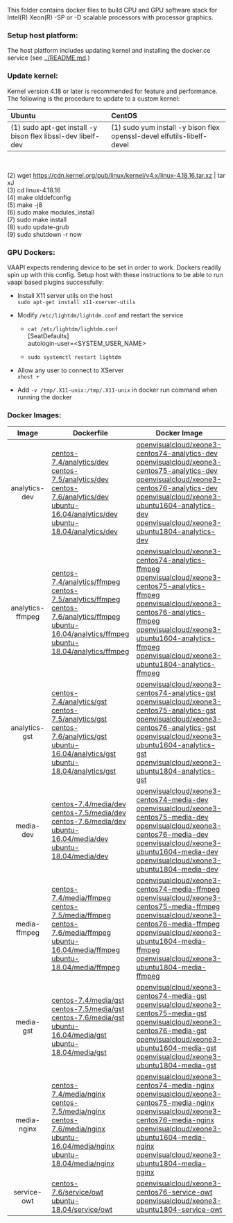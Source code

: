 
This folder contains docker files to build CPU and GPU software stack for Intel(R) Xeon(R) -SP or -D scalable processors with processor graphics.

### Setup host platform:

The host platform includes updating kernel and installing the docker.ce service (see [../README.md](../README.md).)

### Update kernel:      

Kernel version 4.18 or later is recommended for feature and performance. The following is the procedure to update to a custom kernel:    

|  Ubuntu | CentOS |
|:--------|:-------|
|(1) sudo apt-get install -y bison flex libssl-dev libelf-dev |(1) sudo yum install -y bison flex openssl-devel elfutils-libelf-devel |

<br>     

(2) wget https://cdn.kernel.org/pub/linux/kernel/v4.x/linux-4.18.16.tar.xz | tar xJ         
(3) cd linux-4.18.16    
(4) make olddefconfig    
(5) make -j8    
(6) sudo make modules_install    
(7) sudo make install   
(8) sudo update-grub   
(9) sudo shutdown -r now   

### GPU Dockers:

VAAPI expects rendering device to be set in order to work. Dockers readily spin up with this config. Setup host with these instructions to be able to run vaapi based plugins successfully:

 - Install X11 server utils on the host<br>
```sudo apt-get install x11-xserver-utils```

 - Modify ```/etc/lightdm/lightdm.conf``` and restart the service<br>
   - ```cat /etc/lightdm/lightdm.conf```<br>
[SeatDefaults]<br>
autologin-user=<SYSTEM_USER_NAME>

   - ```sudo systemctl restart lightdm```
 - Allow any user to connect to XServer<br>
 ```xhost +```
- Add ```-v /tmp/.X11-unix:/tmp/.X11-unix``` in docker run command when running the docker


### Docker Images:

|Image|Dockerfile|Docker Image|
|:-:|---|---|
|analytics-dev|[centos-7.4/analytics/dev](centos-7.4/analytics/dev)<br>[centos-7.5/analytics/dev](centos-7.5/analytics/dev)<br>[centos-7.6/analytics/dev](centos-7.6/analytics/dev)<br>[ubuntu-16.04/analytics/dev](ubuntu-16.04/analytics/dev)<br>[ubuntu-18.04/analytics/dev](ubuntu-18.04/analytics/dev)|[openvisualcloud/xeone3-centos74-analytics-dev](https://hub.docker.com/r/openvisualcloud/xeone3-centos74-analytics-dev)<br>[openvisualcloud/xeone3-centos75-analytics-dev](https://hub.docker.com/r/openvisualcloud/xeone3-centos75-analytics-dev)<br>[openvisualcloud/xeone3-centos76-analytics-dev](https://hub.docker.com/r/openvisualcloud/xeone3-centos76-analytics-dev)<br>[openvisualcloud/xeone3-ubuntu1604-analytics-dev](https://hub.docker.com/r/openvisualcloud/xeone3-ubuntu1604-analytics-dev)<br>[openvisualcloud/xeone3-ubuntu1804-analytics-dev](https://hub.docker.com/r/openvisualcloud/xeone3-ubuntu1804-analytics-dev)|
|analytics-ffmpeg|[centos-7.4/analytics/ffmpeg](centos-7.4/analytics/ffmpeg)<br>[centos-7.5/analytics/ffmpeg](centos-7.5/analytics/ffmpeg)<br>[centos-7.6/analytics/ffmpeg](centos-7.6/analytics/ffmpeg)<br>[ubuntu-16.04/analytics/ffmpeg](ubuntu-16.04/analytics/ffmpeg)<br>[ubuntu-18.04/analytics/ffmpeg](ubuntu-18.04/analytics/ffmpeg)|[openvisualcloud/xeone3-centos74-analytics-ffmpeg](https://hub.docker.com/r/openvisualcloud/xeone3-centos74-analytics-ffmpeg)<br>[openvisualcloud/xeone3-centos75-analytics-ffmpeg](https://hub.docker.com/r/openvisualcloud/xeone3-centos75-analytics-ffmpeg)<br>[openvisualcloud/xeone3-centos76-analytics-ffmpeg](https://hub.docker.com/r/openvisualcloud/xeone3-centos76-analytics-ffmpeg)<br>[openvisualcloud/xeone3-ubuntu1604-analytics-ffmpeg](https://hub.docker.com/r/openvisualcloud/xeone3-ubuntu1604-analytics-ffmpeg)<br>[openvisualcloud/xeone3-ubuntu1804-analytics-ffmpeg](https://hub.docker.com/r/openvisualcloud/xeone3-ubuntu1804-analytics-ffmpeg)|
|analytics-gst|[centos-7.4/analytics/gst](centos-7.4/analytics/gst)<br>[centos-7.5/analytics/gst](centos-7.5/analytics/gst)<br>[centos-7.6/analytics/gst](centos-7.6/analytics/gst)<br>[ubuntu-16.04/analytics/gst](ubuntu-16.04/analytics/gst)<br>[ubuntu-18.04/analytics/gst](ubuntu-18.04/analytics/gst)|[openvisualcloud/xeone3-centos74-analytics-gst](https://hub.docker.com/r/openvisualcloud/xeone3-centos74-analytics-gst)<br>[openvisualcloud/xeone3-centos75-analytics-gst](https://hub.docker.com/r/openvisualcloud/xeone3-centos75-analytics-gst)<br>[openvisualcloud/xeone3-centos76-analytics-gst](https://hub.docker.com/r/openvisualcloud/xeone3-centos76-analytics-gst)<br>[openvisualcloud/xeone3-ubuntu1604-analytics-gst](https://hub.docker.com/r/openvisualcloud/xeone3-ubuntu1604-analytics-gst)<br>[openvisualcloud/xeone3-ubuntu1804-analytics-gst](https://hub.docker.com/r/openvisualcloud/xeone3-ubuntu1804-analytics-gst)|
|media-dev|[centos-7.4/media/dev](centos-7.4/media/dev)<br>[centos-7.5/media/dev](centos-7.5/media/dev)<br>[centos-7.6/media/dev](centos-7.6/media/dev)<br>[ubuntu-16.04/media/dev](ubuntu-16.04/media/dev)<br>[ubuntu-18.04/media/dev](ubuntu-18.04/media/dev)|[openvisualcloud/xeone3-centos74-media-dev](https://hub.docker.com/r/openvisualcloud/xeone3-centos74-media-dev)<br>[openvisualcloud/xeone3-centos75-media-dev](https://hub.docker.com/r/openvisualcloud/xeone3-centos75-media-dev)<br>[openvisualcloud/xeone3-centos76-media-dev](https://hub.docker.com/r/openvisualcloud/xeone3-centos76-media-dev)<br>[openvisualcloud/xeone3-ubuntu1604-media-dev](https://hub.docker.com/r/openvisualcloud/xeone3-ubuntu1604-media-dev)<br>[openvisualcloud/xeone3-ubuntu1804-media-dev](https://hub.docker.com/r/openvisualcloud/xeone3-ubuntu1804-media-dev)|
|media-ffmpeg|[centos-7.4/media/ffmpeg](centos-7.4/media/ffmpeg)<br>[centos-7.5/media/ffmpeg](centos-7.5/media/ffmpeg)<br>[centos-7.6/media/ffmpeg](centos-7.6/media/ffmpeg)<br>[ubuntu-16.04/media/ffmpeg](ubuntu-16.04/media/ffmpeg)<br>[ubuntu-18.04/media/ffmpeg](ubuntu-18.04/media/ffmpeg)|[openvisualcloud/xeone3-centos74-media-ffmpeg](https://hub.docker.com/r/openvisualcloud/xeone3-centos74-media-ffmpeg)<br>[openvisualcloud/xeone3-centos75-media-ffmpeg](https://hub.docker.com/r/openvisualcloud/xeone3-centos75-media-ffmpeg)<br>[openvisualcloud/xeone3-centos76-media-ffmpeg](https://hub.docker.com/r/openvisualcloud/xeone3-centos76-media-ffmpeg)<br>[openvisualcloud/xeone3-ubuntu1604-media-ffmpeg](https://hub.docker.com/r/openvisualcloud/xeone3-ubuntu1604-media-ffmpeg)<br>[openvisualcloud/xeone3-ubuntu1804-media-ffmpeg](https://hub.docker.com/r/openvisualcloud/xeone3-ubuntu1804-media-ffmpeg)|
|media-gst|[centos-7.4/media/gst](centos-7.4/media/gst)<br>[centos-7.5/media/gst](centos-7.5/media/gst)<br>[centos-7.6/media/gst](centos-7.6/media/gst)<br>[ubuntu-16.04/media/gst](ubuntu-16.04/media/gst)<br>[ubuntu-18.04/media/gst](ubuntu-18.04/media/gst)|[openvisualcloud/xeone3-centos74-media-gst](https://hub.docker.com/r/openvisualcloud/xeone3-centos74-media-gst)<br>[openvisualcloud/xeone3-centos75-media-gst](https://hub.docker.com/r/openvisualcloud/xeone3-centos75-media-gst)<br>[openvisualcloud/xeone3-centos76-media-gst](https://hub.docker.com/r/openvisualcloud/xeone3-centos76-media-gst)<br>[openvisualcloud/xeone3-ubuntu1604-media-gst](https://hub.docker.com/r/openvisualcloud/xeone3-ubuntu1604-media-gst)<br>[openvisualcloud/xeone3-ubuntu1804-media-gst](https://hub.docker.com/r/openvisualcloud/xeone3-ubuntu1804-media-gst)|
|media-nginx|[centos-7.4/media/nginx](centos-7.4/media/nginx)<br>[centos-7.5/media/nginx](centos-7.5/media/nginx)<br>[centos-7.6/media/nginx](centos-7.6/media/nginx)<br>[ubuntu-16.04/media/nginx](ubuntu-16.04/media/nginx)<br>[ubuntu-18.04/media/nginx](ubuntu-18.04/media/nginx)|[openvisualcloud/xeone3-centos74-media-nginx](https://hub.docker.com/r/openvisualcloud/xeone3-centos74-media-nginx)<br>[openvisualcloud/xeone3-centos75-media-nginx](https://hub.docker.com/r/openvisualcloud/xeone3-centos75-media-nginx)<br>[openvisualcloud/xeone3-centos76-media-nginx](https://hub.docker.com/r/openvisualcloud/xeone3-centos76-media-nginx)<br>[openvisualcloud/xeone3-ubuntu1604-media-nginx](https://hub.docker.com/r/openvisualcloud/xeone3-ubuntu1604-media-nginx)<br>[openvisualcloud/xeone3-ubuntu1804-media-nginx](https://hub.docker.com/r/openvisualcloud/xeone3-ubuntu1804-media-nginx)|
|service-owt|[centos-7.6/service/owt](centos-7.6/service/owt)<br>[ubuntu-18.04/service/owt](ubuntu-18.04/service/owt)|[openvisualcloud/xeone3-centos76-service-owt](https://hub.docker.com/r/openvisualcloud/xeone3-centos76-service-owt)<br>[openvisualcloud/xeone3-ubuntu1804-service-owt](https://hub.docker.com/r/openvisualcloud/xeone3-ubuntu1804-service-owt)|



